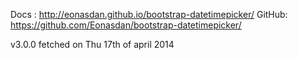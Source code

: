 Docs	: http://eonasdan.github.io/bootstrap-datetimepicker/
GitHub: https://github.com/Eonasdan/bootstrap-datetimepicker/

v3.0.0 fetched on Thu 17th of april 2014
